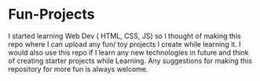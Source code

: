# Fun-Projects
I started learning Web Dev ( HTML, CSS, JS) so I thought of making this repo where I can upload any fun/ toy projects I create while learning it. I would also use this repo if I learn any new technologies in future and think of creating starter projects while Learning. Any suggestions for making this repository for more fun is always welcome.
